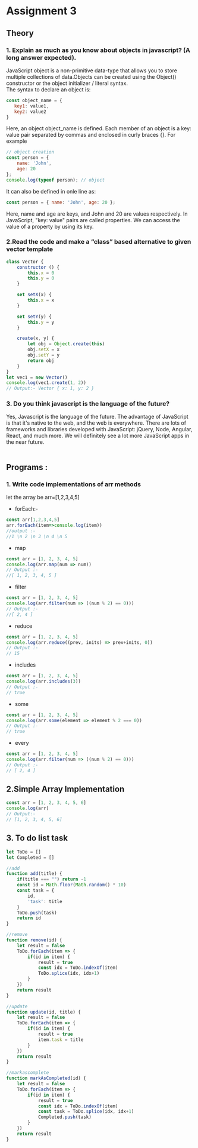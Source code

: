 # Assignment 3
## Theory
### **1. Explain as much as you know about objects in javascript? (A long answer expected).**
JavaScript object is a non-primitive data-type that allows you to store multiple collections of data.Objects can be created using the Object() constructor or the object initializer / literal syntax.<br>
The syntax to declare an object is:
```javascript
const object_name = {
   key1: value1,
   key2: value2
}
```
Here, an object object_name is defined. Each member of an object is a key: value pair separated by commas and enclosed in curly braces {}.
For example
```javascript
// object creation
const person = { 
    name: 'John',
    age: 20
};
console.log(typeof person); // object
```
It can also be defined in onle line as:
```javascript
const person = { name: 'John', age: 20 };
```
Here, name and age are keys, and John and 20 are values respectively.
In JavaScript, "key: value" pairs are called properties. We can access the value of a property by using its key.

### **2.Read the code and  make a “class” based alternative to given vector template**
```javascript
class Vector {
	constructor () {
		this.x = 0
		this.y = 0
	}

	set setX(x) {
		this.x = x
	}

	set setY(y) {
		this.y = y
	}

	create(x, y) {
		let obj = Object.create(this)
		obj.setX = x
		obj.setY = y
		return obj
	}
}
let vec1 = new Vector()
console.log(vec1.create(1, 2)) 
// Output:- Vector { x: 1, y: 2 }
```
### **3. Do you think javascript is the language of the future?**
Yes, Javascript is the language of the future. The advantage of JavaScript is that it's native to the web, and the web is everywhere. There are lots of frameworks and libraries developed with JavaScript: jQuery, Node, Angular, React, and much more. We will definitely see a lot more JavaScript apps in the near future.
<br><br>

## Programs :

### **1. Write code implementations of arr methods**
let the array be arr=[1,2,3,4,5]
* forEach:- 
```javascript
const arr[1,2,3,4,5]
arr.forEach(item=>console.log(item)) 
//output :-
//1 \n 2 \n 3 \n 4 \n 5 
```
* map
```javascript
const arr = [1, 2, 3, 4, 5]
console.log(arr.map(num => num)) 
// Output :- 
//[ 1, 2, 3, 4, 5 ]
```
* filter
```javascript
const arr = [1, 2, 3, 4, 5]
console.log(arr.filter(num => ((num % 2) == 0))) 
// Output :- 
//[ 2, 4 ]
```
* reduce
```javascript
const arr = [1, 2, 3, 4, 5]
console.log(arr.reduce((prev, inits) => prev+inits, 0)) 
// Output :-
// 15
```
* includes
```javascript
const arr = [1, 2, 3, 4, 5]
console.log(arr.includes(3)) 
// Output :-
// true
```
* some
```javascript
const arr = [1, 2, 3, 4, 5]
console.log(arr.some(element => element % 2 === 0)) 
// Output :-
// true
```
* every
```javascript
const arr = [1, 2, 3, 4, 5]
console.log(arr.filter(num => ((num % 2) == 0))) 
// Output :-
// [ 2, 4 ]
```
## **2.Simple Array Implementation**
```javascript
const arr = [1, 2, 3, 4, 5, 6]
console.log(arr) 
// Output:-
// [1, 2, 3, 4, 5, 6]
```
## **3. To do list task**
```javascript
let ToDo = []
let Completed = []

//add
function add(title) {
	if(title === "") return -1
    const id = Math.floor(Math.random() * 10)
	const task = {
		id,
		'task': title
	}
	ToDo.push(task)
	return id
}

//remove
function remove(id) {
	let result = false
	ToDo.forEach(item => {
		if(id in item) {
			result = true
			const idx = ToDo.indexOf(item)
			ToDo.splice(idx, idx+1)
		}
	})
	return result
}

//update
function update(id, title) {
	let result = false
	ToDo.forEach(item => {
		if(id in item) {
			result = true
			item.task = title
		}
	})
	return result
}

//markascomplete
function markAsCompleted(id) {
	let result = false
	ToDo.forEach(item => {
		if(id in item) {
			result = true
			const idx = ToDo.indexOf(item)
			const task = ToDo.splice(idx, idx+1)
			Completed.push(task)
		}
	})
	return result
}
```

